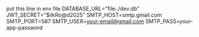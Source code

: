 put this line in env file
DATABASE_URL="file:./dev.db"
JWT_SECRET="$ilkRo@d2025"
SMTP_HOST=smtp.gmail.com
SMTP_PORT=587
SMTP_USER=your-email@gmail.com
SMTP_PASS=your-app-password
